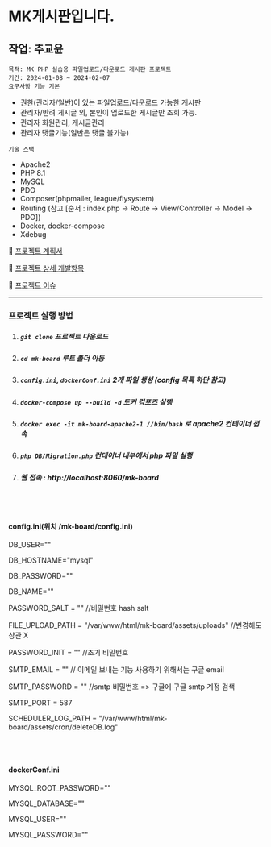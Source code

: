 # MK게시판입니다.
## 작업: 추교윤
`목적: MK PHP 실습용 파일업로드/다운로드 게시판 프로젝트`<br/>
`기간: 2024-01-08 ~ 2024-02-07`<br/>
`요구사항 기능 기본`
* 권한(관리자/일반)이 있는 파일업로드/다운로드 가능한 게시판
* 관리자/반려 게시글 외, 본인이 업로드한 게시글만 조회 가능.
* 관리자 회원관리, 게시글관리
* 관리자 댓글기능(일반은 댓글 불가능)

`기술 스택`
* Apache2
* PHP 8.1
* MySQL
* PDO
* Composer(phpmailer, league/flysystem)
* Routing (참고 [순서 : index.php -> Route -> View/Controller -> Model -> PDO])
* Docker, docker-compose
* Xdebug


📒 [프로젝트 계획서](https://shining-pantydraco-45f.notion.site/e1dcd2c70fb84f06a14f5cd18ee3284d?v=3e6390bac8b0491aac23b309fb515b3c)

📒 [프로젝트 상세 개발항목](https://shining-pantydraco-45f.notion.site/f1345b87741842ac93c0724afe910d03?v=22a92e6fbe6640f09d913ac8ced96a79)

📒 [프로젝트 이슈](https://shining-pantydraco-45f.notion.site/a3b77c1569784f96b769f3fb877955a9?pvs=25)

<hr/>

### 프로젝트 실행 방법
1. ##### `git clone` 프로젝트 다운로드
2. ##### `cd mk-board` 루트 폴더 이동
3. ##### `config.ini`, `dockerConf.ini` 2개 파일 생성 (config 목록 하단 참고)
4. ##### `docker-compose up --build -d` 도커 컴포즈 실행
5. ##### `docker exec -it mk-board-apache2-1 //bin/bash` 로 apache2 컨테이너 접속
6. ##### `php DB/Migration.php` 컨테이너 내부에서 php 파일 실행
7. ##### 웹 접속 : http://localhost:8060/mk-board

<br/>
<br/>

#### config.ini(위치 /mk-board/config.ini)

DB_USER=""

DB_HOSTNAME="mysql"

DB_PASSWORD=""

DB_NAME=""

PASSWORD_SALT = "" //비밀번호 hash salt

FILE_UPLOAD_PATH = "/var/www/html/mk-board/assets/uploads" //변경해도 상관 X

PASSWORD_INIT = "" //초기 비밀번호

SMTP_EMAIL = "" // 이메일 보내는 기능 사용하기 위해서는 구글 email

SMTP_PASSWORD = "" //smtp 비밀번호 => 구글에 구글 smtp 계정 검색 

SMTP_PORT = 587

SCHEDULER_LOG_PATH = "/var/www/html/mk-board/assets/cron/deleteDB.log"

<br/>
<br/>

#### dockerConf.ini
MYSQL_ROOT_PASSWORD=""

MYSQL_DATABASE=""

MYSQL_USER=""

MYSQL_PASSWORD=""
